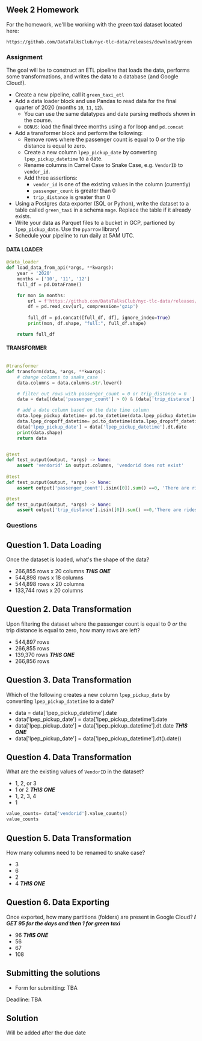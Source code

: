 ## Week 2 Homework

For the homework, we'll be working with the _green_ taxi dataset located here:

`https://github.com/DataTalksClub/nyc-tlc-data/releases/download/green`

### Assignment

The goal will be to construct an ETL pipeline that loads the data, performs some transformations, and writes the data to a database (and Google Cloud!).

- Create a new pipeline, call it `green_taxi_etl`
- Add a data loader block and use Pandas to read data for the final quarter of 2020 (months `10`, `11`, `12`).
  - You can use the same datatypes and date parsing methods shown in the course.
  - `BONUS`: load the final three months using a for loop and `pd.concat`
- Add a transformer block and perform the following:
  - Remove rows where the passenger count is equal to 0 _or_ the trip distance is equal to zero.
  - Create a new column `lpep_pickup_date` by converting `lpep_pickup_datetime` to a date.
  - Rename columns in Camel Case to Snake Case, e.g. `VendorID` to `vendor_id`.
  - Add three assertions:
    - `vendor_id` is one of the existing values in the column (currently)
    - `passenger_count` is greater than 0
    - `trip_distance` is greater than 0
- Using a Postgres data exporter (SQL or Python), write the dataset to a table called `green_taxi` in a schema `mage`. Replace the table if it already exists.
- Write your data as Parquet files to a bucket in GCP, partioned by `lpep_pickup_date`. Use the `pyarrow` library!
- Schedule your pipeline to run daily at 5AM UTC.

#### DATA LOADER 
``` python
@data_loader
def load_data_from_api(*args, **kwargs):
    year = '2020'
    months = ['10', '11', '12']
    full_df = pd.DataFrame()

    for mon in months: 
        url = f'https://github.com/DataTalksClub/nyc-tlc-data/releases/download/green/green_tripdata_2020-{mon}.csv.gz'
        df = pd.read_csv(url, compression='gzip')
        
        full_df = pd.concat([full_df, df], ignore_index=True)
        print(mon, df.shape, "full:", full_df.shape)

    return full_df
```
#### TRANSFORMER 
```python

@transformer
def transform(data, *args, **kwargs):
    # change columns to snake_case
    data.columns = data.columns.str.lower()

    # filter out rows with passenger_count = 0 or trip_distance = 0
    data = data[(data['passenger_count'] > 0) & (data['trip_distance'] > 0)]

    # add a date column based on the date time column
    data.lpep_pickup_datetime= pd.to_datetime(data.lpep_pickup_datetime)
    data.lpep_dropoff_datetime= pd.to_datetime(data.lpep_dropoff_datetime)
    data['lpep_pickup_date'] = data['lpep_pickup_datetime'].dt.date 
    print(data.shape)
    return data


@test
def test_output(output, *args) -> None:
    assert 'vendorid' in output.columns, 'vendorid does not exist'
    
@test
def test_output(output, *args) -> None:
    assert output['passenger_count'].isin([0]).sum() ==0, 'There are rides with zero passengers'

@test
def test_output(output, *args) -> None:
    assert output['trip_distance'].isin([0]).sum() ==0,'There are rides distance = 0'
```






### Questions

## Question 1. Data Loading

Once the dataset is loaded, what's the shape of the data?

* 266,855 rows x 20 columns ***THIS ONE***
* 544,898 rows x 18 columns
* 544,898 rows x 20 columns
* 133,744 rows x 20 columns

## Question 2. Data Transformation

Upon filtering the dataset where the passenger count is equal to 0 _or_ the trip distance is equal to zero, how many rows are left?

* 544,897 rows
* 266,855 rows
* 139,370 rows ***THIS ONE***
* 266,856 rows


## Question 3. Data Transformation

Which of the following creates a new column `lpep_pickup_date` by converting `lpep_pickup_datetime` to a date?

* data = data['lpep_pickup_datetime'].date
* data('lpep_pickup_date') = data['lpep_pickup_datetime'].date
* data['lpep_pickup_date'] = data['lpep_pickup_datetime'].dt.date  ***THIS ONE***
* data['lpep_pickup_date'] = data['lpep_pickup_datetime'].dt().date()

## Question 4. Data Transformation

What are the existing values of `VendorID` in the dataset?

* 1, 2, or 3
* 1 or 2   ***THIS ONE***
* 1, 2, 3, 4
* 1

```python 
value_counts= data['vendorid'].value_counts()
value_counts
```

## Question 5. Data Transformation

How many columns need to be renamed to snake case?

* 3
* 6
* 2
* 4  ***THIS ONE***

## Question 6. Data Exporting

Once exported, how many partitions (folders) are present in Google Cloud?  ***I GET 95 for the days and then 1 for green taxi***

* 96 ***THIS ONE***
* 56
* 67
* 108

## Submitting the solutions

* Form for submitting: TBA 

Deadline: TBA

## Solution

Will be added after the due date
